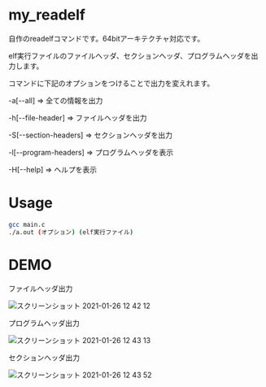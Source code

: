 # my_readelf

自作のreadelfコマンドです。64bitアーキテクチャ対応です。

elf実行ファイルのファイルヘッダ、セクションヘッダ、プログラムヘッダを出力します。

コマンドに下記のオプションをつけることで出力を変えれます。


-a[--all]             => 全ての情報を出力

-h[--file-header]     => ファイルヘッダを出力

-S[--section-headers] => セクションヘッダを出力

-l[--program-headers] => プログラムヘッダを表示

-H[--help]            => ヘルプを表示


# Usage

```bash
gcc main.c
./a.out (オプション) (elf実行ファイル)
```

# DEMO

ファイルヘッダ出力

![スクリーンショット 2021-01-26 12 42 12](https://user-images.githubusercontent.com/47289623/105797870-3c0b2180-5fd4-11eb-8eda-be11aab61211.png)

プログラムヘッダ出力

![スクリーンショット 2021-01-26 12 43 13](https://user-images.githubusercontent.com/47289623/105797882-42010280-5fd4-11eb-9eb4-d3eef9808f3c.png)

セクションヘッダ出力

![スクリーンショット 2021-01-26 12 43 52](https://user-images.githubusercontent.com/47289623/105797887-45948980-5fd4-11eb-92b0-176c4c57a4c9.png)
